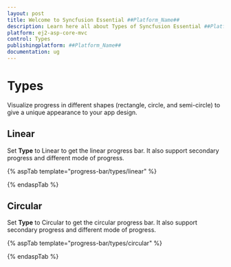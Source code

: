 ```yaml
---
layout: post
title: Welcome to Syncfusion Essential ##Platform_Name##
description: Learn here all about Types of Syncfusion Essential ##Platform_Name## widgets based on HTML5 and jQuery.
platform: ej2-asp-core-mvc
control: Types
publishingplatform: ##Platform_Name##
documentation: ug
---
```



# Types

Visualize progress in different shapes (rectangle, circle, and semi-circle) to give a unique appearance to your app design.

## Linear

<!-- markdownlint-disable MD033 -->

Set **Type** to Linear to get the linear progress bar. It also support secondary progress and different mode of progress.

{% aspTab template="progress-bar/types/linear" %}

{% endaspTab %}

## Circular

Set **Type** to Circular to get the circular progress bar. It also support secondary progress and different mode of progress.

{% aspTab template="progress-bar/types/circular" %}

{% endaspTab %}